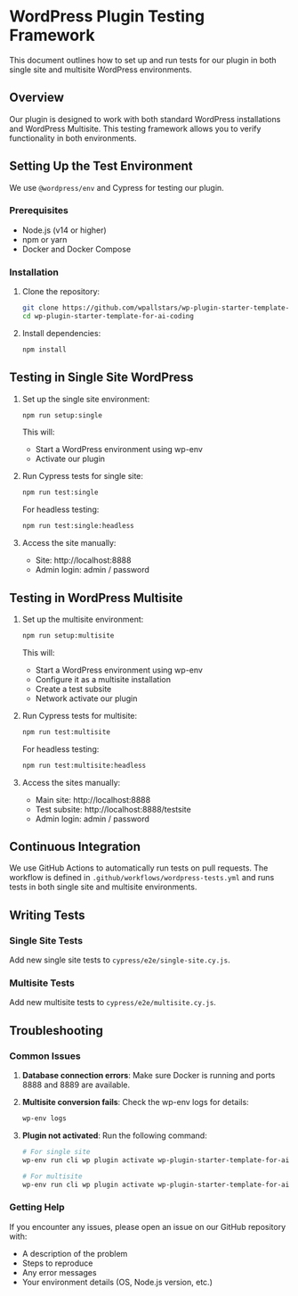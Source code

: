 # WordPress Plugin Testing Framework

This document outlines how to set up and run tests for our plugin in both single site and multisite WordPress environments.

## Overview

Our plugin is designed to work with both standard WordPress installations and WordPress Multisite. This testing framework allows you to verify functionality in both environments.

## Setting Up the Test Environment

We use `@wordpress/env` and Cypress for testing our plugin.

### Prerequisites

* Node.js (v14 or higher)
* npm or yarn
* Docker and Docker Compose

### Installation

1. Clone the repository:
   ```bash
   git clone https://github.com/wpallstars/wp-plugin-starter-template-for-ai-coding.git
   cd wp-plugin-starter-template-for-ai-coding
   ```

2. Install dependencies:
   ```bash
   npm install
   ```

## Testing in Single Site WordPress

1. Set up the single site environment:
   ```bash
   npm run setup:single
   ```

   This will:
   - Start a WordPress environment using wp-env
   - Activate our plugin

2. Run Cypress tests for single site:
   ```bash
   npm run test:single
   ```

   For headless testing:
   ```bash
   npm run test:single:headless
   ```

3. Access the site manually:
   - Site: http://localhost:8888
   - Admin login: admin / password

## Testing in WordPress Multisite

1. Set up the multisite environment:
   ```bash
   npm run setup:multisite
   ```

   This will:
   - Start a WordPress environment using wp-env
   - Configure it as a multisite installation
   - Create a test subsite
   - Network activate our plugin

2. Run Cypress tests for multisite:
   ```bash
   npm run test:multisite
   ```

   For headless testing:
   ```bash
   npm run test:multisite:headless
   ```

3. Access the sites manually:
   - Main site: http://localhost:8888
   - Test subsite: http://localhost:8888/testsite
   - Admin login: admin / password

## Continuous Integration

We use GitHub Actions to automatically run tests on pull requests. The workflow is defined in `.github/workflows/wordpress-tests.yml` and runs tests in both single site and multisite environments.

## Writing Tests

### Single Site Tests

Add new single site tests to `cypress/e2e/single-site.cy.js`.

### Multisite Tests

Add new multisite tests to `cypress/e2e/multisite.cy.js`.

## Troubleshooting

### Common Issues

1. **Database connection errors**: Make sure Docker is running and ports 8888 and 8889 are available.

2. **Multisite conversion fails**: Check the wp-env logs for details:
   ```bash
   wp-env logs
   ```

3. **Plugin not activated**: Run the following command:
   ```bash
   # For single site
   wp-env run cli wp plugin activate wp-plugin-starter-template-for-ai-coding
   
   # For multisite
   wp-env run cli wp plugin activate wp-plugin-starter-template-for-ai-coding --network
   ```

### Getting Help

If you encounter any issues, please open an issue on our GitHub repository with:
- A description of the problem
- Steps to reproduce
- Any error messages
- Your environment details (OS, Node.js version, etc.)
